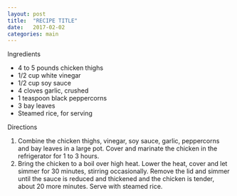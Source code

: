 ```yaml
---
layout: post
title:  "RECIPE TITLE"
date:   2017-02-02
categories: main
---
```


Ingredients

- 4 to 5 pounds chicken thighs
- 1/2 cup white vinegar
- 1/2 cup soy sauce
- 4 cloves garlic, crushed
- 1 teaspoon black peppercorns
- 3 bay leaves
- Steamed rice, for serving

Directions

1. Combine the chicken thighs, vinegar, soy sauce, garlic, peppercorns and bay leaves in a large pot. Cover and marinate the chicken in the refrigerator for 1 to 3 hours.
1. Bring the chicken to a boil over high heat. Lower the heat, cover and let simmer for 30 minutes, stirring occasionally. Remove the lid and simmer until the sauce is reduced and thickened and the chicken is tender, about 20 more minutes. Serve with steamed rice.

